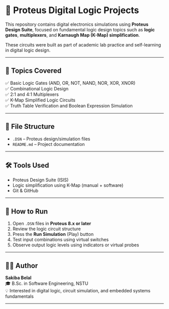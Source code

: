 # 🔢 Proteus Digital Logic Projects

This repository contains digital electronics simulations using **Proteus Design Suite**, focused on fundamental logic design topics such as **logic gates**, **multiplexers**, and **Karnaugh Map (K-Map) simplification**.

These circuits were built as part of academic lab practice and self-learning in digital logic design.

---

## 🧠 Topics Covered

✅ Basic Logic Gates (AND, OR, NOT, NAND, NOR, XOR, XNOR)  
✅ Combinational Logic Design  
✅ 2:1 and 4:1 Multiplexers  
✅ K-Map Simplified Logic Circuits  
✅ Truth Table Verification and Boolean Expression Simulation  

---

## 📁 File Structure

- `.DSN` – Proteus design/simulation files  
- `README.md` – Project documentation

---

## 🛠 Tools Used

- Proteus Design Suite (ISIS)  
- Logic simplification using K-Map (manual + software)  
- Git & GitHub

---

## 🚀 How to Run

1. Open `.DSN` files in **Proteus 8.x or later**  
2. Review the logic circuit structure  
3. Press the **Run Simulation** (Play) button  
4. Test input combinations using virtual switches  
5. Observe output logic levels using indicators or virtual probes

---

## 🙋‍♀️ Author

**Sakiba Belal**  
🎓 B.Sc. in Software Engineering, NSTU  
💡 Interested in digital logic, circuit simulation, and embedded systems fundamentals

---
